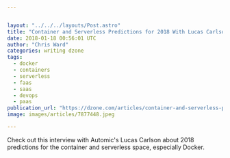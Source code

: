 ```yaml
---


layout: "../../../layouts/Post.astro"
title: "Container and Serverless Predictions for 2018 With Lucas Carlson [Audio]"
date: 2018-01-18 00:56:01 UTC
author: "Chris Ward"
categories: writing dzone
tags:
  - docker
  - containers
  - serverless
  - faas
  - saas
  - devops
  - paas
publication_url: "https://dzone.com/articles/container-and-serverless-predictions-for-2018-with"
image: images/articles/7877448.jpeg

---
```

Check out this interview with Automic's Lucas Carlson about 2018 predictions for the container and serverless space, especially Docker.

